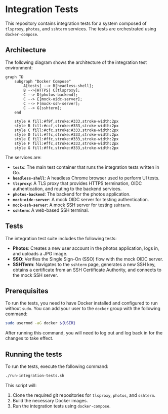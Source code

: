 # Integration Tests

This repository contains integration tests for a system composed of `tlsproxy`, `photos`, and `sshterm` services. The tests are orchestrated using `docker-compose`.

## Architecture

The following diagram shows the architecture of the integration test environment:

```mermaid
graph TD
    subgraph "Docker Compose"
        A[tests] --> B[headless-shell];
        B -->|HTTPS| C[tlsproxy];
        C --> D[photos-backend];
        C --> E[mock-oidc-server];
        C --> F[mock-ssh-server];
        C --> G[sshterm];
    end

    style A fill:#f9f,stroke:#333,stroke-width:2px
    style B fill:#ccf,stroke:#333,stroke-width:2px
    style C fill:#cfc,stroke:#333,stroke-width:2px
    style D fill:#ffc,stroke:#333,stroke-width:2px
    style E fill:#ffc,stroke:#333,stroke-width:2px
    style F fill:#ffc,stroke:#333,stroke-width:2px
    style G fill:#ffc,stroke:#333,stroke-width:2px
```

The services are:

*   **`tests`**: The main test container that runs the integration tests written in Go.
*   **`headless-shell`**: A headless Chrome browser used to perform UI tests.
*   **`tlsproxy`**: A TLS proxy that provides HTTPS termination, OIDC authentication, and routing to the backend services.
*   **`photos-backend`**: The backend for the photos application.
*   **`mock-oidc-server`**: A mock OIDC server for testing authentication.
*   **`mock-ssh-server`**: A mock SSH server for testing `sshterm`.
*   **`sshterm`**: A web-based SSH terminal.

## Tests

The integration test suite includes the following tests:

*   **Photos**: Creates a new user account in the photos application, logs in, and uploads a JPG image.
*   **SSO**: Verifies the Single Sign-On (SSO) flow with the mock OIDC server.
*   **SSHTerm**: Navigates to the `sshterm` page, generates a new SSH key, obtains a certificate from an SSH Certificate Authority, and connects to the mock SSH server.

## Prerequisites

To run the tests, you need to have Docker installed and configured to run without `sudo`. You can add your user to the `docker` group with the following command:

```bash
sudo usermod -aG docker ${USER}
```

After running this command, you will need to log out and log back in for the changes to take effect.

## Running the tests

To run the tests, execute the following command:

```bash
./run-integration-tests.sh
```

This script will:

1.  Clone the required git repositories for `tlsproxy`, `photos`, and `sshterm`.
2.  Build the necessary Docker images.
3.  Run the integration tests using `docker-compose`.
